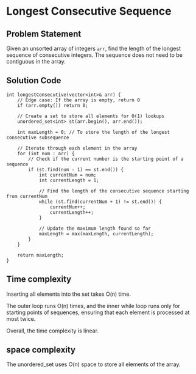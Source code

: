 # Longest Consecutive Sequence

## Problem Statement
Given an unsorted array of integers `arr`, find the length of the longest sequence of consecutive integers. The sequence does not need to be contiguous in the array.

## Solution Code
```
int longestConsecutive(vector<int>& arr) {
    // Edge case: If the array is empty, return 0
    if (arr.empty()) return 0;

    // Create a set to store all elements for O(1) lookups
    unordered_set<int> st(arr.begin(), arr.end());

    int maxLength = 0; // To store the length of the longest consecutive subsequence

    // Iterate through each element in the array
    for (int num : arr) {
        // Check if the current number is the starting point of a sequence
        if (st.find(num - 1) == st.end()) {
            int currentNum = num;
            int currentLength = 1;

            // Find the length of the consecutive sequence starting from currentNum
            while (st.find(currentNum + 1) != st.end()) {
                currentNum++;
                currentLength++;
            }

            // Update the maximum length found so far
            maxLength = max(maxLength, currentLength);
        }
    }

    return maxLength;
}
```
## Time complexity
Inserting all elements into the set takes O(n) time.

The outer loop runs O(n) times, and the inner while loop runs only for starting points of sequences, ensuring that each element is processed at most twice.

Overall, the time complexity is linear.
## space complexity
The unordered_set uses O(n) space to store all elements of the array.
